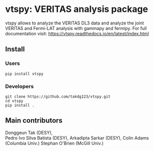 # vtspy: VERITAS analysis package 

vtspy allows to analyze the VERITAS DL3 data and analyze the joint VERITAS and Fermi-LAT analysis with gammapy and fermipy.
For full documentation visit: https://vtspy.readthedocs.io/en/latest/index.html

## Install

### Users
``` 
pip install vtspy
```

### Developers

``` 
git clone https://github.com/takdg123/vtspy.git
cd vtspy 
pip install .
```

## Main contributors

Donggeun Tak (DESY), 	
Pedro Ivo Silva Batista (DESY),
Arkadipta Sarkar (DESY),
Colin Adams (Columbia Univ.)
Stephan O'Brien (McGill Univ.)
